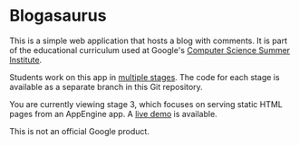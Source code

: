 # Blogasaurus

This is a simple web application that hosts a blog with comments. It is part of
the educational curriculum used at Google's [Computer Science Summer
Institute](https://edu.google.com/resources/programs/computer-science-summer-institute/).

Students work on this app in [multiple stages](INSTRUCTIONS.md). The code for
each stage is available as a separate branch in this Git repository.

You are currently viewing stage 3, which focuses on serving static HTML pages
from an AppEngine app. A [live
demo](https://step3-dot-blogasaurus.appspot.com/) is
available.

This is not an official Google product.

